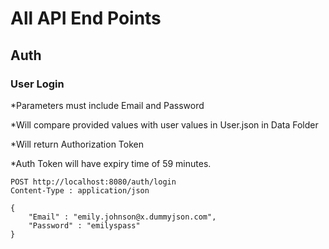 # All API End Points

## Auth  

### User Login 
*Parameters must include Email and Password 

*Will compare provided values with user values in User.json in Data Folder

*Will return Authorization Token

*Auth Token will have expiry time of 59 minutes.

```
POST http://localhost:8080/auth/login
Content-Type : application/json

{
	"Email" : "emily.johnson@x.dummyjson.com",
	"Password" : "emilyspass" 
}
```
